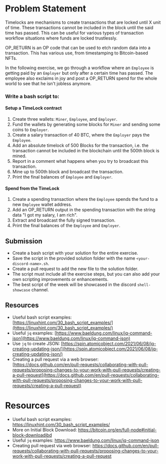 # Problem Statement

Timelocks are mechanisms to create transactions that are locked until X unit of time. These transactions cannot be included in the block until the said time has passed. This can be useful for various types of transaction workflow situations where funds are locked trustlessly.

OP_RETURN is an OP code that can be used to etch random data into a transaction. This has various use, from timestamping to Bitcoin-based NFTs.

In the following exercise, we go through a workflow where an `Employee` is getting paid by an `Employer` but only after a certain time has passed. The employee also exclaims in joy and post a OP_RETURN spend for the whole world to see that he isn't jobless anymore.


### Write a bash script to:

#### Setup a TimeLock contract

1. Create three wallets: `Miner`, `Employee`, and `Employer`.
2. Fund the wallets by generating some blocks for `Miner` and sending some coins to `Employer`.
3. Create a salary transaction of 40 BTC, where the `Employer` pays the `Employee`.
4. Add an absolute timelock of 500 Blocks for the transaction, i.e. the transaction cannot be included in the blockchain until the 500th block is mined.
5. Report in a comment what happens when you try to broadcast this transaction.
6. Mine up to 500th block and broadcast the transaction.
7. Print the final balances of `Employee` and `Employer`.

#### Spend from the TimeLock

1. Create a spending transaction where the `Employee` spends the fund to a new `Employee` wallet address.
2. Add an OP_RETURN output in the spending transaction with the string data "I got my salary, I am rich".
3. Extract and broadcast the fully signed transaction.
4. Print the final balances of the `Employee` and `Employer`.

## Submission

- Create a bash script with your solution for the entire exercise.
- Save the script in the provided solution folder with the name `<your-discord-name>.sh`.
- Create a pull request to add the new file to the solution folder.
- The script must include all the exercise steps, but you can also add your own scripting improvements or enhancements.
- The best script of the week will be showcased in the discord `shell-showcase` channel.

## Resources

- Useful bash script examples: [https://linuxhint.com/30_bash_script_examples/](https://linuxhint.com/30_bash_script_examples/)
- Useful `jq` examples: [https://www.baeldung.com/linux/jq-command-json](https://www.baeldung.com/linux/jq-command-json)
- Use `jq` to create JSON: [https://spin.atomicobject.com/2021/06/08/jq-creating-updating-json/](https://spin.atomicobject.com/2021/06/08/jq-creating-updating-json/)
- Creating a pull request via a web browser: [https://docs.github.com/en/pull-requests/collaborating-with-pull-requests/proposing-changes-to-your-work-with-pull-requests/creating-a-pull-request](https://docs.github.com/en/pull-requests/collaborating-with-pull-requests/proposing-changes-to-your-work-with-pull-requests/creating-a-pull-request)


# Resources

 - Useful bash script examples: https://linuxhint.com/30_bash_script_examples/
 - More on Initial Block Download: https://bitcoin.org/en/full-node#initial-block-downloadibd
 - Useful `jq` examples: https://www.baeldung.com/linux/jq-command-json
 - Creating pull request via web browser: https://docs.github.com/en/pull-requests/collaborating-with-pull-requests/proposing-changes-to-your-work-with-pull-requests/creating-a-pull-request
